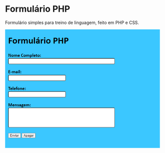 # Formulário PHP


<p>Formulário simples para treino de linguagem, feito em PHP e CSS.</p>



<img src="formphp.png">
 
